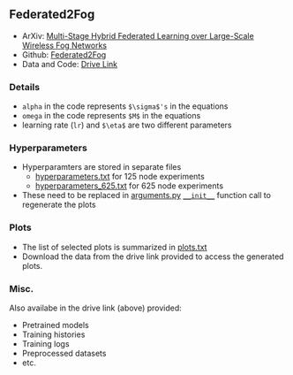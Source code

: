 ## Federated2Fog
- ArXiv: [Multi-Stage Hybrid Federated Learning over Large-Scale Wireless Fog Networks](https://arxiv.org/pdf/2007.09511)
- Github: [Federated2Fog](https://github.com/shams-sam/Federated2Fog)
- Data and Code: [Drive Link](https://drive.google.com/file/d/1K89GiVj2Bti8aBu4khxcG4k0TtpAMgKj/view?usp=sharing)

### Details
- `alpha` in the code represents `$\sigma$'s` in the equations
- `omega` in the code represents `$M$` in the equations
- learning rate (`lr`) and `$\eta$` are two different parameters

### Hyperparameters
- Hyperparamters are stored in separate files
  - [hyperparameters.txt](https://github.com/shams-sam/Federated2Fog/blob/master/src/hyperparameters.txt) for 125 node experiments
  - [hyperparameters_625.txt](https://github.com/shams-sam/Federated2Fog/blob/master/src/hyperparameters_625.txt) for 625 node experiments
- These need to be replaced in [arguments.py](https://github.com/shams-sam/Federated2Fog/blob/master/src/arguments.py) [`__init__`](https://github.com/shams-sam/Federated2Fog/blob/master/src/arguments.py#L5) function call to regenerate the plots

### Plots
- The list of selected plots is summarized in [plots.txt](https://github.com/shams-sam/Federated2Fog/blob/master/plots.txt)
- Download the data from the drive link provided to access the generated plots.

### Misc.
Also availabe in the drive link (above)  provided:
- Pretrained models 
- Training histories 
- Training logs
- Preprocessed datasets
- etc.
